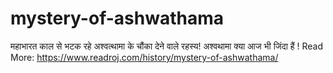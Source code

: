# mystery-of-ashwathama
महाभारत काल से भटक रहे अश्वत्थामा के चौंका देने वाले रहस्‍य! अश्वथामा क्या आज भी जिंदा हैं ! Read More: https://www.readroj.com/history/mystery-of-ashwathama/
